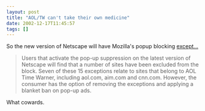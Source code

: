 ```yaml
---
layout: post
title: "AOL/TW can't take their own medicine"
date: 2002-12-17T11:45:57
tags: []
---
```


So the new version of Netscape will have Mozilla's popup blocking [except...][1]

> Users that activate the pop-up suppression on the latest version of Netscape will find that a number of sites have been excluded from the block. Seven of these 15 exceptions relate to sites that belong to AOL Time Warner, including aol.com, aim.com and cnn.com. However, the consumer has the option of removing the exceptions and applying a blanket ban on pop-up ads. 

What cowards.

   [1]: http://www.theregister.co.uk/content/6/28582.html



